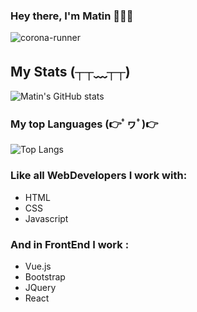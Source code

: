 ### Hey there, I'm Matin 🙋🏻‍♂️
![corona-runner](https://user-images.githubusercontent.com/69871290/124500350-d87fee00-ddd4-11eb-910e-fa8ee941d8c0.gif)

##  My Stats (┬┬﹏┬┬) 
![Matin's GitHub stats](https://github-readme-stats.vercel.app/api?username=MatinDehghanian&count_private=true&show_icons=true&theme=dark)


### My top Languages (👉ﾟヮﾟ)👉
![Top Langs](https://github-readme-stats.vercel.app/api/top-langs/?username=MatinDehghanian&theme=dark)

### Like all WebDevelopers I work with:
- HTML
- CSS
- Javascript
### And in FrontEnd I work :
- Vue.js
- Bootstrap
- JQuery
- React
